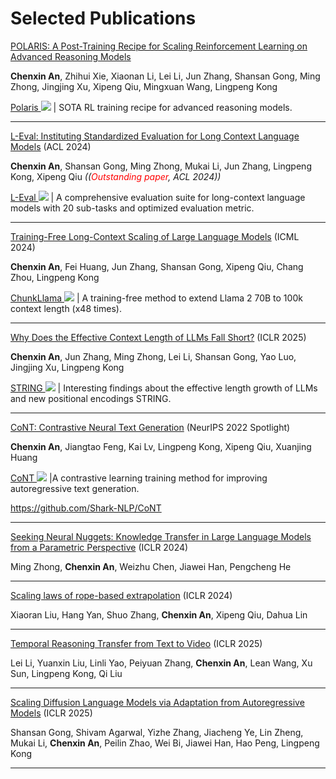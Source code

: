 # Selected Publications
[POLARIS: A Post-Training Recipe for Scaling Reinforcement Learning on Advanced Reasoning Models](https://www.notion.so/POLARIS-A-POst-training-recipe-for-scaling-reinforcement-Learning-on-Advanced-ReasonIng-modelS-1dfa954ff7c38094923ec7772bf447a1) 

**Chenxin An**, Zhihui Xie, Xiaonan Li, Lei Li, Jun Zhang, Shansan Gong, Ming Zhong, Jingjing Xu, Xipeng Qiu, Mingxuan Wang, Lingpeng Kong

[Polaris ![](https://img.shields.io/github/stars/ChenxinAn-fdu/POLARIS?style=social)](https://github.com/ChenxinAn-fdu/POLARIS) \| SOTA RL training recipe for advanced reasoning models.


---

[L-Eval: Instituting Standardized Evaluation for Long Context Language Models](https://arxiv.org/pdf/2307.11088.pdf) (ACL 2024)

**Chenxin An**, Shansan Gong, Ming Zhong, Mukai Li, Jun Zhang, Lingpeng Kong, Xipeng Qiu *((<span style="color:red;">Outstanding paper</span>, ACL 2024))*

[L-Eval ![](https://img.shields.io/github/stars/OpenLMLab/LEval?style=social)](https://github.com/OpenLMLab/LEval) \| A comprehensive evaluation suite for long-context language models with 20 sub-tasks and optimized evaluation metric.

---


[Training-Free Long-Context Scaling of Large Language Models](https://arxiv.org/pdf/2402.17463) (ICML 2024)

**Chenxin An**, Fei Huang, Jun Zhang, Shansan Gong, Xipeng Qiu, Chang Zhou, Lingpeng Kong

[ChunkLlama ![](https://img.shields.io/github/stars/HKUNLP/ChunkLlama?style=social)](https://github.com/HKUNLP/ChunkLlama) \| A training-free method to extend Llama 2 70B to 100k context length (x48 times). 

---

[Why Does the Effective Context Length of LLMs Fall Short?](https://arxiv.org/abs/2410.18745) (ICLR 2025)

**Chenxin An**, Jun Zhang, Ming Zhong, Lei Li, Shansan Gong, Yao Luo, Jingjing Xu, Lingpeng Kong

[STRING ![](https://img.shields.io/github/stars/HKUNLP/STRING?style=social)](https://github.com/HKUNLP/STRING) \| Interesting findings about the effective length growth of LLMs and new positional encodings STRING.

---

[CoNT: Contrastive Neural Text Generation](https://arxiv.org/abs/2205.14690) (NeurIPS 2022 Spotlight)

**Chenxin An**, Jiangtao Feng, Kai Lv, Lingpeng Kong, Xipeng Qiu, Xuanjing Huang

[CoNT ![](https://img.shields.io/github/stars/Shark-NLP/CoNT?style=social)](https://github.com/Shark-NLP/CoNT) \|A contrastive learning training method for improving autoregressive text generation.


https://github.com/Shark-NLP/CoNT

---

[Seeking Neural Nuggets: Knowledge Transfer in Large Language Models from a Parametric Perspective](https://arxiv.org/pdf/2310.11451.pdf) (ICLR 2024)

Ming Zhong, **Chenxin An**, Weizhu Chen, Jiawei Han, Pengcheng He

---

[Scaling laws of rope-based extrapolation](https://arxiv.org/pdf/2310.05209.pdf) (ICLR 2024)

Xiaoran Liu, Hang Yan, Shuo Zhang, **Chenxin An**, Xipeng Qiu, Dahua Lin

---

[Temporal Reasoning Transfer from Text to Video](https://arxiv.org/pdf/2410.06166.pdf) (ICLR 2025)

Lei Li, Yuanxin Liu, Linli Yao, Peiyuan Zhang, **Chenxin An**, Lean Wang, Xu Sun, Lingpeng Kong, Qi Liu

---

[Scaling Diffusion Language Models via Adaptation from Autoregressive Models](https://arxiv.org/pdf/2410.17891.pdf) (ICLR 2025)

Shansan Gong, Shivam Agarwal, Yizhe Zhang, Jiacheng Ye, Lin Zheng, Mukai Li, **Chenxin An**, Peilin Zhao, Wei Bi, Jiawei Han, Hao Peng, Lingpeng Kong

---






